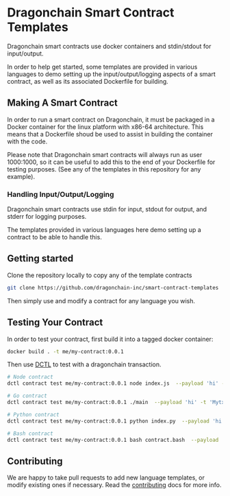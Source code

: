 # Dragonchain Smart Contract Templates

Dragonchain smart contracts use docker containers and stdin/stdout for input/output.

In order to help get started, some templates are provided in various languages to demo setting up the input/output/logging aspects of a smart contract, as well as its associated Dockerfile for building.

## Making A Smart Contract

In order to run a smart contract on Dragonchain, it must be packaged in a Docker container for the linux platform with x86-64 architecture. This means that a Dockerfile shoud be used to assist in building the container with the code.

Please note that Dragonchain smart contracts will always run as user 1000:1000, so it can be useful to add this to the end of your Dockerfile for testing purposes. (See any of the templates in this repository for any example).

### Handling Input/Output/Logging

Dragonchain smart contracts use stdin for input, stdout for output, and stderr for logging purposes.

The templates provided in various languages here demo setting up a contract to be able to handle this.

## Getting started

Clone the repository locally to copy any of the template contracts

```sh
git clone https://github.com/dragonchain-inc/smart-contract-templates
```

Then simply use and modify a contract for any language you wish.

## Testing Your Contract

In order to test your contract, first build it into a tagged docker container:
```sh
docker build . -t me/my-contract:0.0.1
```

Then use [DCTL](https://github.com/dragonchain/dctl) to test with a dragonchain transaction.
```sh
# Node contract
dctl contract test me/my-contract:0.0.1 node index.js  --payload 'hi' -t 'MytxnTag'

# Go contract
dctl contract test me/my-contract:0.0.1 ./main  --payload 'hi' -t 'MytxnTag'

# Python contract
dctl contract test me/my-contract:0.0.1 python index.py  --payload 'hi' -t 'MytxnTag'

# Bash contract
dctl contract test me/my-contract:0.0.1 bash contract.bash  --payload 'hi' -t 'MytxnTag'
```

## Contributing
We are happy to take pull requests to add new language templates, or modify existing ones if necessary.
Read the [contributing](./CONTRIBUTING.md) docs for more info.



